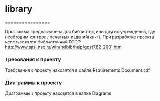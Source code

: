 # library
================

Программа предназначена для библиотек, или других учреждений, где необходим контроль печатных изданий(книг).
При разработке проекта использовался библиотечный ГОСТ: http://www.spsl.nsc.ru/win/nelbib/help/gost7.82-2001.htm
### Требования к проекту

Требования к проекту находятся в файле Requirements Document.pdf 

### Диаграммы к проекту

Диаграммы к проекту находятся в папке Diagrams

